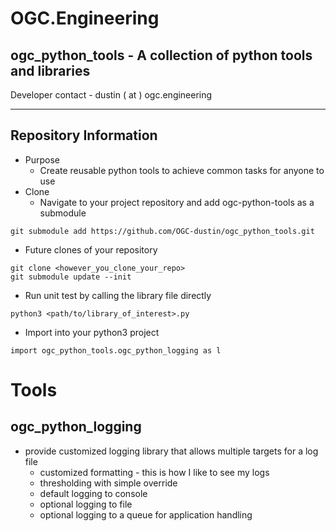 # OGC.Engineering
## ogc_python_tools - A collection of python tools and libraries
Developer contact - dustin ( at ) ogc.engineering

---
## Repository Information
* Purpose
    - Create reusable python tools to achieve common tasks for anyone to use
* Clone
    - Navigate to your project repository and add ogc-python-tools as a submodule
```
git submodule add https://github.com/OGC-dustin/ogc_python_tools.git
```
* Future clones of your repository
```
git clone <however_you_clone_your_repo>
git submodule update --init
```
* Run unit test by calling the library file directly
```
python3 <path/to/library_of_interest>.py
```
* Import into your python3 project 
```
import ogc_python_tools.ogc_python_logging as l
```

# Tools

## ogc_python_logging
* provide customized logging library that allows multiple targets for a log file
    * customized formatting - this is how I like to see my logs
    * thresholding with simple override
    * default logging to console
    * optional logging to file
    * optional logging to a queue for application handling
